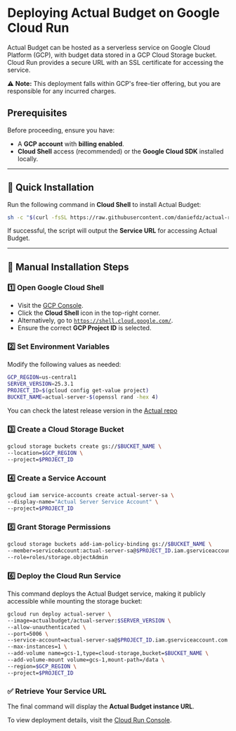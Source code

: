 # Deploying Actual Budget on Google Cloud Run  

Actual Budget can be hosted as a serverless service on Google Cloud Platform (GCP), with budget data stored in a GCP Cloud Storage bucket. Cloud Run provides a secure URL with an SSL certificate for accessing the service.  

⚠️ **Note:** This deployment falls within GCP's free-tier offering, but you are responsible for any incurred charges.  

## Prerequisites  

Before proceeding, ensure you have:  

- A **GCP account** with **billing enabled**.  
- **Cloud Shell** access (recommended) or the **Google Cloud SDK** installed locally.  

---

## 🚀 Quick Installation  

Run the following command in **Cloud Shell** to install Actual Budget:  

```sh
sh -c "$(curl -fsSL https://raw.githubusercontent.com/daniefdz/actual-run/HEAD/install.sh)"
```  

If successful, the script will output the **Service URL** for accessing Actual Budget.  

---

## 📌 Manual Installation Steps  

### 1️⃣ Open Google Cloud Shell  

- Visit the [GCP Console](https://console.cloud.google.com/).  
- Click the **Cloud Shell** icon in the top-right corner.  
- Alternatively, go to [`https://shell.cloud.google.com/`](https://shell.cloud.google.com/).  
- Ensure the correct **GCP Project ID** is selected.  

### 2️⃣ Set Environment Variables  

Modify the following values as needed:  

```sh
GCP_REGION=us-central1
SERVER_VERSION=25.3.1
PROJECT_ID=$(gcloud config get-value project)
BUCKET_NAME=actual-server-$(openssl rand -hex 4)
```
You can check the latest release version in the [Actual repo](https://github.com/actualbudget/actual/releases)

### 3️⃣ Create a Cloud Storage Bucket  

```sh
gcloud storage buckets create gs://$BUCKET_NAME \
--location=$GCP_REGION \
--project=$PROJECT_ID
```

### 4️⃣ Create a Service Account  

```sh
gcloud iam service-accounts create actual-server-sa \
--display-name="Actual Server Service Account" \
--project=$PROJECT_ID
```

### 5️⃣ Grant Storage Permissions  

```sh
gcloud storage buckets add-iam-policy-binding gs://$BUCKET_NAME \
--member=serviceAccount:actual-server-sa@$PROJECT_ID.iam.gserviceaccount.com \
--role=roles/storage.objectAdmin
```

### 6️⃣ Deploy the Cloud Run Service  

This command deploys the Actual Budget service, making it publicly accessible while mounting the storage bucket:  

```sh
gcloud run deploy actual-server \
--image=actualbudget/actual-server:$SERVER_VERSION \
--allow-unauthenticated \
--port=5006 \
--service-account=actual-server-sa@$PROJECT_ID.iam.gserviceaccount.com \
--max-instances=1 \
--add-volume name=gcs-1,type=cloud-storage,bucket=$BUCKET_NAME \
--add-volume-mount volume=gcs-1,mount-path=/data \
--region=$GCP_REGION \
--project=$PROJECT_ID
```

### ✅ Retrieve Your Service URL  

The final command will display the **Actual Budget instance URL**.  

To view deployment details, visit the [Cloud Run Console](https://console.cloud.google.com/run).  
